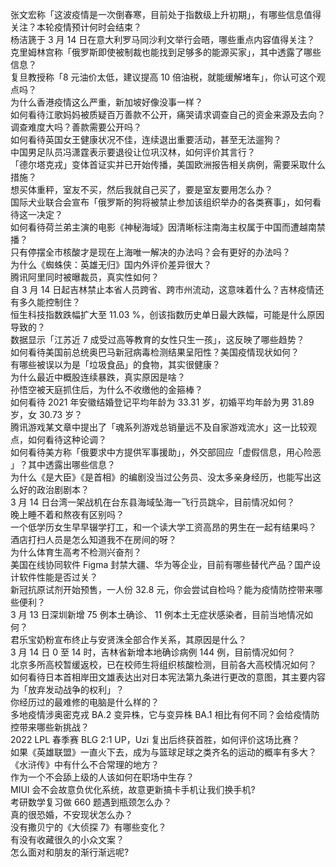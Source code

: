 张文宏称「这波疫情是一次倒春寒，目前处于指数级上升初期」，有哪些信息值得关注？本轮疫情预计何时会结束？  
杨洁篪于 3 月 14 日在意大利罗马同沙利文举行会晤，哪些重点内容值得关注？  
克里姆林宫称「俄罗斯即使被制裁也能找到足够多的能源买家」，其中透露了哪些信息？  
复旦教授称「8 元油价太低，建议提高 10 倍油税，就能缓解堵车」，你认可这个观点吗？  
为什么香港疫情这么严重，新加坡好像没事一样？  
如何看待江歌妈妈被质疑百万善款不公开，痛哭请求调查自己的资金来源及去向？调查难度大吗？善款需要公开吗？  
如何看待英国女王健康状况不佳，连续退出重要活动，甚至无法遛狗？  
中国男足队员冯潇霆表示要退役让位巩汉林，如何评价其言行？  
「德尔塔克戎」变体首证实并已开始传播，美国欧洲报告相关病例，需要采取什么措施？  
想买体重秤，室友不买，然后我就自己买了，要是室友要用怎么办？  
国际犬业联合会宣布「俄罗斯的狗将被禁止参加该组织举办的各类赛事」，如何看待这一决定？  
如何看待荷兰弟主演的电影《神秘海域》因清晰标注南海主权属于中国而遭越南禁播？  
只有停摆全市核酸才是现在上海唯一解决的办法吗？会有更好的办法吗？  
为什么《蜘蛛侠：英雄无归》国内外评价差异很大？  
腾讯阿里同时被曝裁员，真实性如何？  
自 3 月 14 日起吉林禁止本省人员跨省、跨市州流动，这意味着什么？吉林疫情还有多久能控制住？  
恒生科技指数跌幅扩大至 11.03 %，创该指数历史单日最大跌幅，可能是什么原因导致的？  
数据显示「江苏近 7 成受过高等教育的女性只生一孩」，这反映了哪些趋势？  
如何看待美国前总统奥巴马新冠病毒检测结果呈阳性？美国疫情现状如何？  
有哪些被误以为是「垃圾食品」的食物，其实很健康？  
为什么最近中概股连续暴跌，真实原因是啥？  
孙悟空被天庭抓住后，为什么不收缴他的金箍棒？  
如何看待 2021 年安徽结婚登记平均年龄为 33.31 岁，初婚平均年龄为男 31.89 岁，女 30.73 岁？  
腾讯游戏某文章中提出了「魂系列游戏总销量远不及自家游戏流水」这一比较观点，如何看待这种论调？  
如何看待美方称「俄要求中方提供军事援助」，外交部回应「虚假信息，用心险恶 」？其中透露出哪些信息？  
为什么《是大臣》《是首相》的编剧没当过公务员、没太多亲身经历，也能写出这么好的政治剧剧本？  
3 月 14 日台湾一架战机在台东县海域坠海一飞行员跳伞，目前情况如何？  
晚上睡不着和熬夜有区别吗？  
一个低学历女生早早辍学打工，和一个读大学工资高昂的男生在一起有结果吗？  
酒店打扫人员是怎么知道我不在房间的呀？  
为什么体育生高考不检测兴奋剂？  
美国在线协同软件 Figma 封禁大疆、华为等企业，目前有哪些替代产品？国产设计软件性能是否过关？  
新冠抗原试剂开始预售，一人份 32.8 元，你会尝试自检吗？能为疫情防控带来哪些便利？  
3 月 13 日深圳新增 75 例本土确诊、 11 例本土无症状感染者，目前当地情况如何？  
君乐宝奶粉宣布终止与安贤洙全部合作关系，其原因是什么？  
3 月 14 日 0 至 14 时，吉林省新增本地确诊病例 144 例，目前情况如何？  
北京多所高校暂缓返校，已在校师生将组织核酸检测，目前各大高校情况如何？  
如何看待日本首相岸田文雄表达出对日本宪法第九条进行更改的意图，其主要内容为「放弃发动战争的权利」？  
你经历过的最难修的电脑是什么样的？  
多地疫情涉奥密克戎 BA.2 变异株，它与变异株 BA.1 相比有何不同？会给疫情防控带来哪些新挑战？  
2022 LPL 春季赛 BLG 2:1 UP，Uzi 复出后终获首胜，如何评价这场比赛？  
如果《英雄联盟》一直火下去，成为与篮球足球之类齐名的运动的概率有多大？  
《水浒传》中有什么不合常理的地方？  
作为一个不会舔上级的人该如何在职场中生存？  
MIUI 会不会故意负优化系统，故意更新搞卡手机让我们换手机?  
考研数学复习做 660 题遇到瓶颈怎么办？  
真的很恐婚，不安现状怎么办？  
没有撒贝宁的《大侦探 7》有哪些变化？  
有没有收藏很久的小众文案？  
怎么面对和朋友的渐行渐远呢?  
